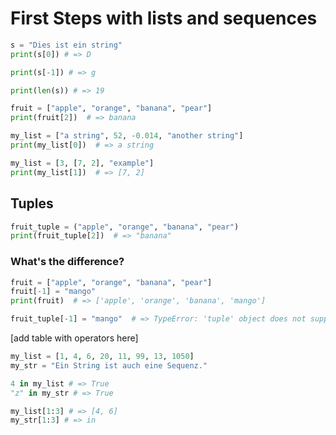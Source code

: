 # First Steps with lists and sequences

```python
s = "Dies ist ein string"
print(s[0]) # => D

print(s[-1]) # => g

print(len(s)) # => 19
```

```python
fruit = ["apple", "orange", "banana", "pear"]
print(fruit[2])  # => banana

my_list = ["a string", 52, -0.014, "another string"]
print(my_list[0])  # => a string

my_list = [3, [7, 2], "example"]
print(my_list[1])  # => [7, 2]
```

## Tuples

```python
fruit_tuple = ("apple", "orange", "banana", "pear")
print(fruit_tuple[2])  # => "banana"
```

### What's the difference?
```python
fruit = ["apple", "orange", "banana", "pear"]
fruit[-1] = "mango"
print(fruit)  # => ['apple', 'orange', 'banana', 'mango']
```

<!--pytest-codeblocks:expect-error-->
```python
fruit_tuple[-1] = "mango"  # => TypeError: 'tuple' object does not support item assignment
```

[add table with operators here]

```python
my_list = [1, 4, 6, 20, 11, 99, 13, 1050]
my_str = "Ein String ist auch eine Sequenz."

4 in my_list # => True
"z" in my_str # => True

my_list[1:3] # => [4, 6]
my_str[1:3] # => in
```
